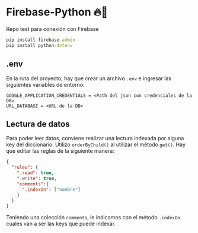 # Firebase-Python 🔥🐍
Repo test para conexión con Firebase

```cmd
pip install firebase-admin
pip install python-dotenv
```

## .env
En la ruta del proyecto, hay que crear un archivo `.env` e ingresar las siguientes variables de entorno:
```
GOOGLE_APPLICATION_CREDENTIALS = <Path del json con credenciales de la DB>
URL_DATABASE = <URL de la DB>
```

## Lectura de datos
Para poder leer datos, conviene realizar una lectura indexada por alguna key del diccionario. Utilizo `orderByChild()` al utilizar el método `get()`. Hay que editar las reglas de la siguiente manera:
```json
{
  "rules": {
    ".read": true,
    ".write": true,
    "comments":{
      ".indexOn": ["nombre"]
    }
  }
}
```
Teniendo una colección `comments`, le indicamos con el método `.indexOn` cuales van a ser las keys que puede indexar.